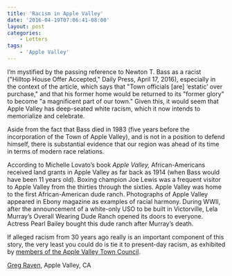 ```yaml
---
title: 'Racism in Apple Valley'
date: '2016-04-19T07:06:41-08:00'
layout: post
categories:
    - Letters
tags:
    - 'Apple Valley'
---
```


I’m mystified by the passing reference to Newton T. Bass as a racist ("Hilltop House Offer Accepted," Daily Press, April 17, 2016), especially in the context of the article, which says that "Town officials \[are\] ‘estatic’ over purchase," and that his former home would be returned to its "former glory" to become "a magnificent part of our town." Given this, it would seem that Apple Valley has deep-seated white racism, which it now intends to memorialize and celebrate.

Aside from the fact that Bass died in 1983 (five years before the incorporation of the Town of Apple Valley), and is not in a position to defend himself, there is substantial evidence that our region was ahead of its time in terms of modern race relations.

According to Michelle Lovato’s book *Apple Valley,* African-Americans received land grants in Apple Valley as far back as 1914 (when Bass would have been 11 years old). Boxing champion Joe Lewis was a frequent visitor to Apple Valley from the thirties through the sixties. Apple Valley was home to the first African-American dude ranch. Photographs of Apple Valley appeared in Ebony magazine as examples of racial harmony. During WWII, after the announcement of a white-only USO to be built in Victorville, Lela Murray’s Overall Wearing Dude Ranch opened its doors to everyone. Actress Pearl Bailey bought this dude ranch after Murray’s death.

If alleged racism from 30 years ago really is an important component of this story, the very least you could do is tie it to present-day racism, as exhibited by [members of the Apple Valley Town Council](https://waterwedoing.website/docs/2007/20070508-DP-Barb-Stanton-fired-from-radio-show.php).

[Greg Raven](https://www.gregraven.org), Apple Valley, CA